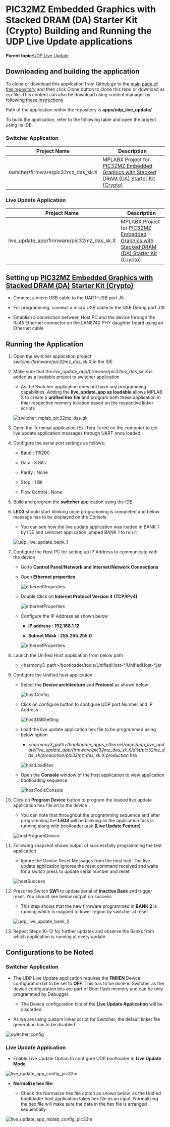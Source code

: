 # PIC32MZ Embedded Graphics with Stacked DRAM \(DA\) Starter Kit \(Crypto\) Building and Running the UDP Live Update applications

**Parent topic:**[UDP Live Update](GUID-BBB8BC6B-6A47-4A08-9DAF-07301977FA73.md)

## Downloading and building the application

To clone or download this application from Github,go to the [main page of this repository](https://github.com/Microchip-MPLAB-Harmony/bootloader_apps_ethernet) and then click Clone button to clone this repo or download as zip file. This content can also be download using content manager by following [these instructions](https://github.com/Microchip-MPLAB-Harmony/contentmanager/wiki)

Path of the application within the repository is **apps/udp\_live\_update/**

To build the application, refer to the following table and open the project using its IDE.

### Switcher Application

|Project Name|Description|
|------------|-----------|
|switcher/firmware/pic32mz\_das\_sk.X|MPLABX Project for [PIC32MZ Embedded Graphics with Stacked DRAM \(DA\) Starter Kit \(Crypto\)](http://www.microchip.com/DevelopmentTools/ProductDetails/DM320010-C)|

### Live Update Application

|Project Name|Description|
|------------|-----------|
|live\_update\_app/firmware/pic32mz\_das\_sk.X|MPLABX Project for [PIC32MZ Embedded Graphics with Stacked DRAM \(DA\) Starter Kit \(Crypto\)](http://www.microchip.com/DevelopmentTools/ProductDetails/DM320010-C)|

## Setting up [PIC32MZ Embedded Graphics with Stacked DRAM \(DA\) Starter Kit \(Crypto\)](http://www.microchip.com/DevelopmentTools/ProductDetails/DM320010-C)

-   Connect a micro USB cable to the UART-USB port J5

-   For programming, connect a micro USB cable to the USB Debug port J19

-   Establish a connection between Host PC and the device through the RJ45 Ethernet connector on the LAN8740 PHY daughter board using an Ethernet cable


## Running the Application

1.  Open the switcher application project *switcher/firmware/pic32mz\_das\_sk.X* in the IDE

2.  Make sure that the *live\_update\_app/firmware/pic32mz\_das\_sk.X* is added as a loadable project to switcher application

    -   As the Switcher application does not have any programming capabilities, Adding the **live\_update\_app as loadable** allows MPLAB X to create a **unified hex file** and program both these application in thier respective memory location based on the respective linker scripts

    ![switcher_mplab_pic32mz_das_sk](GUID-4F472AA6-380B-46CD-8A90-6843DEA7D914-low.png)

3.  Open the Terminal application \(Ex.:Tera Term\) on the computer to get live update application messages through UART once loaded

4.  Configure the serial port settings as follows:

    -   Baud : 115200

    -   Data : 8 Bits

    -   Parity : None

    -   Stop : 1 Bit

    -   Flow Control : None

5.  Build and program the **switcher** application using the IDE

6.  **LED3** should start blinking once programming is completed and below message has to be displayed on the Console

    -   You can see how the live update application was loaded in BANK 1 by IDE and switcher application jumped BANK 1 to run it

    ![udp_live_update_bank_1](GUID-391778F9-45BF-45E4-8159-B41EFD0C91ED-low.png)

7.  Configure the Host PC for setting up IP Address to communicate with the device

    -   Go to **Control Panel/Network and Internet/Network Connections**

    -   Open **Ethernet properties**

        ![ethernetProperties](GUID-5EF43E3F-F0D9-43D1-A646-90F2EF4B3EF3-low.png)

    -   Double Click on **Internet Protocol Version 4 \(TCP/IPv4\)**

        ![ethernetProperties](GUID-B897EF15-BCAA-4BB9-8822-50B77F295398-low.png)

    -   Configure the IP Address as shown below

        -   **IP address : 192.168.1.12**

        -   **Subnet Mask : 255.255.255.0**

        ![ethernetProperties](GUID-7A32D3F2-00F3-4311-9230-074647D2B062-low.png)

8.  Launch the Unified Host application from below path

    -   <harmony3\_path\>/bootloader/tools/UnifiedHost-\*/UnifiedHost-\*.jar

9.  Configure the Unified host application

    -   Select the **Device architecture** and **Protocol** as shown below

        ![hostConfig](GUID-59922B1B-7337-47C0-917F-0F3FD653CDE5-low.png)

    -   Click on configure button to configure UDP port Number and IP Address

        ![hostUSBSetting](GUID-4EB10601-BA39-4E13-BF03-18C013E0DA02-low.png)

    -   Load the live update application hex file to be programmed using below option

        -   *<harmony3\_path\>/bootloader\_apps\_ethernet/apps/udp\_live\_update/live\_update\_app/firmware/pic32mz\_das\_sk.X/dist/pic32mz\_das\_sk/production/pic32mz\_das\_sk.X.production.hex*

        ![hostLoadHex](GUID-92D0FB02-4FDD-43D9-9F2C-8B7554BCAF8B-low.png)

    -   Open the **Console** window of the host application to view application bootloading sequence

        ![hostToolsConsole](GUID-DF0A0A3E-6201-412F-8DEB-CA7D687AB2C4-low.png)

10. Click on **Program Device** button to program the loaded live update application hex file on to the device

    -   You can note that throughout the programming sequence and after programming the **LED3** will be blinking as the application task is running along with bootloader task **\(Live Update Feature\)**

    ![hostProgramDevice](GUID-3CA87954-3453-4284-BA4D-C5E8C1C0CF73-low.png)

11. Following snapshot shows output of successfully programming the test application

    -   Ignore the Device Reset Messages from the host tool. The live update application ignores the reset command received and waits for a switch press to update serial number and reset

    ![hostSuccess](GUID-22788AC9-15A7-4CCA-9C88-1B3183D51486-low.png)

12. Press the Switch **SW1** to update serial of **Inactive Bank** and trigger reset. You should see below output on success

    -   This step shows that the new firmware programmed in **BANK 2** is running which is mapped to lower region by switcher at reset

    ![udp_live_update_bank_2](GUID-A5796C7E-F790-4597-AF9E-56EE49ACF6A9-low.png)

13. Repeat Steps 10-12 for further updates and observe the Banks from which application is running at every update


## Configurations to be Noted

### Switcher Application

-   The UDP Live Update application requires the **FMIIEN** Device configuration bit to be set to **OFF**. This has to be done in Switcher as the device configuration bits are part of Boot flash memory and can be only programmed by Debugger.

    -   The Device configuration bits of the **Live Update Application** will be discarded

-   As we are using custom linker script for Switcher, the default linker file generation has to be disabled


![switcher_config](GUID-ECCFD89B-A883-46A3-A2A4-7FDE068B7E1A-low.png)

### Live Update Application

-   Enable Live Update Option to configure UDP bootloader in **Live Update Mode**


![live_update_app_config_pic32m](GUID-99C7CDF7-CD2A-4A46-8930-48CF12CB10C5-low.png)

-   **Normalize hex file:**

    -   Check the Normalize hex file option as shown below, as the Unified bootloader host application takes hex file as an input. Normalizing the hex file will make sure the data in the hex file is arranged sequentially.


![live_update_app_mplab_config_pic32m](GUID-1CAC45F5-53B2-4E07-ACB1-9AA4AAAADBA8-low.png)

